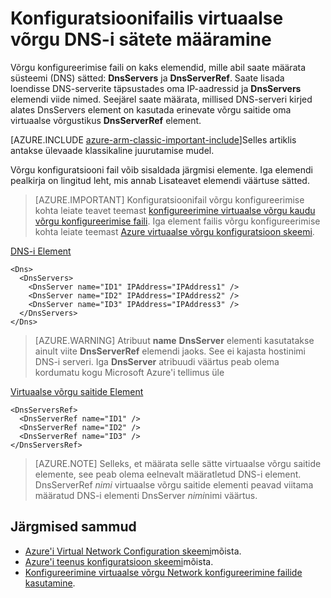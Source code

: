 <properties 
   pageTitle="DNS-i sätted, mis määrab virtuaalse võrgu konfigureerimise faili | Microsoft Azure'i"
   description="Kuidas muuta DNS-serveri sätete virtuaalse võrgu virtuaalse võrgu konfigureerimise faili klassikaline juurutamise mudeli kasutamine"
   services="virtual-network"
   documentationCenter="na"
   authors="jimdial"
   manager="carmonm"
   editor="tysonn" 
   tags="azure-service-management" />
<tags 
   ms.service="virtual-network"
   ms.devlang="na"
   ms.topic="article"
   ms.tgt_pltfrm="na"
   ms.workload="infrastructure-services"
   ms.date="02/23/2016"
   ms.author="jdial" /> 


# <a name="specifying-dns-settings-in-a-virtual-network-configuration-file"></a>Konfiguratsioonifailis virtuaalse võrgu DNS-i sätete määramine

Võrgu konfigureerimise faili on kaks elemendid, mille abil saate määrata süsteemi (DNS) sätted: **DnsServers** ja **DnsServerRef**. Saate lisada loendisse DNS-serverite täpsustades oma IP-aadressid ja **DnsServers** elemendi viide nimed. Seejärel saate määrata, millised DNS-serveri kirjed alates DnsServers element on kasutada erinevate võrgu saitide oma virtuaalse võrgustikus **DnsServerRef** element.

[AZURE.INCLUDE [azure-arm-classic-important-include](../../includes/azure-arm-classic-important-include.md)]Selles artiklis antakse ülevaade klassikaline juurutamise mudel.

Võrgu konfiguratsiooni fail võib sisaldada järgmisi elemente. Iga elemendi pealkirja on lingitud leht, mis annab Lisateavet elemendi väärtuse sätted.

>[AZURE.IMPORTANT] Konfiguratsioonifail võrgu konfigureerimise kohta leiate teavet teemast [konfigureerimine virtuaalse võrgu kaudu võrgu konfigureerimise faili](virtual-networks-using-network-configuration-file.md). Iga element failis võrgu konfigureerimise kohta leiate teemast [Azure virtuaalse võrgu konfiguratsioon skeemi](https://msdn.microsoft.com/library/azure/jj157100.aspx).

[DNS-i Element](http://go.microsoft.com/fwlink/?LinkId=248093)

    <Dns>
      <DnsServers>
        <DnsServer name="ID1" IPAddress="IPAddress1" />
        <DnsServer name="ID2" IPAddress="IPAddress2" />
        <DnsServer name="ID3" IPAddress="IPAddress3" />
      </DnsServers>
    </Dns>

>[AZURE.WARNING] Atribuut **name** **DnsServer** elementi kasutatakse ainult viite **DnsServerRef** elemendi jaoks. See ei kajasta hostinimi DNS-i serveri. Iga **DnsServer** atribuudi väärtus peab olema kordumatu kogu Microsoft Azure'i tellimus üle

[Virtuaalse võrgu saitide Element](http://go.microsoft.com/fwlink/?LinkId=248093)

    <DnsServersRef>
      <DnsServerRef name="ID1" />
      <DnsServerRef name="ID2" />
      <DnsServerRef name="ID3" />
    </DnsServersRef>

>[AZURE.NOTE] Selleks, et määrata selle sätte virtuaalse võrgu saitide elemente, see peab olema eelnevalt määratletud DNS-i element. DnsServerRef *nimi* virtuaalse võrgu saitide elementi peavad viitama määratud DNS-i elementi DnsServer *nimi*nimi väärtus.

## <a name="next-steps"></a>Järgmised sammud

- [Azure'i Virtual Network Configuration skeemi](http://go.microsoft.com/fwlink/?LinkId=248093)mõista.
- [Azure'i teenus konfiguratsioon skeemi](https://msdn.microsoft.com/library/windowsazure/ee758710)mõista.
- [Konfigureerimine virtuaalse võrgu Network konfigureerimine failide kasutamine](virtual-networks-using-network-configuration-file.md).
